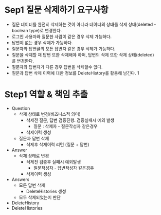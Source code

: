# Sep1 질문 삭제하기 요구사항
- 질문 데이터를 완전히 삭제하는 것이 아니라 데이터의 상태를 삭제 상태(deleted - boolean type)로 변경한다.
- 로그인 사용자와 질문한 사람이 같은 경우 삭제 가능하다.
- 답변이 없는 경우 삭제가 가능하다.
- 질문자와 답변글의 모든 답변자 같은 경우 삭제가 가능하다.
- 질문을 삭제할 때 답변 또한 삭제해야 하며, 답변의 삭제 또한 삭제 상태(deleted)를 변경한다.
- 질문자와 답변자가 다른 경우 답변을 삭제할수 없다.
- 질문과 답변 삭제 이력에 대한 정보를 DeleteHistory를 활용해 남긴다.
1
# Step1 역햘 & 책임 추출
- Question
  - 삭제 상태로 변경(비즈니스적 의미)
    - 삭제전 질문, 답변 검증진행. 검증실패시 예외 발생
      - 질문 : 삭제자 - 질문작성자 같은경우
    - 삭제이력 생성
  - 질문과 답변 삭제
    - 삭제후 삭제이력 리턴 (질문 + 답변)
- Answer
  - 삭제 상태로 변경
    - 삭제전 검증후 실패시 예외발생
      - 질문작성자 - 답변작성자 같은경우
    - 삭제이력 생성
- Answers
  - 모든 답변 삭제
    - DeleteHistories 생성
  - 모두 삭제되었는지 판단
- DeleteHistory
- DeleteHistories

